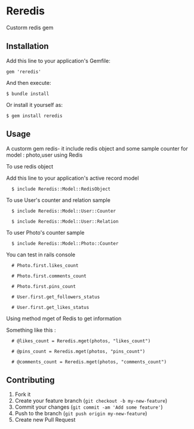 # Reredis

Custorm redis gem

## Installation

Add this line to your application's Gemfile:

    gem 'reredis'

And then execute:

    $ bundle install

Or install it yourself as:

    $ gem install reredis

## Usage
  A custorm gem redis- it include redis object and some sample counter for model : photo,user using Redis
  
  To use redis object 

  Add this line to your application's active record model

      $ include Reredis::Model::RedisObject

  To use User's counter and relation sample 

      $ include Reredis::Model::User::Counter

      $ include Reredis::Model::User::Relation

  To user Photo's counter sample

      $ include Reredis::Model::Photo::Counter

  You can test in rails console

      # Photo.first.likes_count

      # Photo.first.comments_count

      # Photo.first.pins_count

      # User.first.get_followers_status

      # User.first.get_likes_status

  Using method mget of Redis to get information

  Something like this :

      # @likes_count = Reredis.mget(photos, "likes_count")

      # @pins_count = Reredis.mget(photos, "pins_count")

      # @comments_count = Reredis.mget(photos, "comments_count") 
      




## Contributing

1. Fork it
2. Create your feature branch (`git checkout -b my-new-feature`)
3. Commit your changes (`git commit -am 'Add some feature'`)
4. Push to the branch (`git push origin my-new-feature`)
5. Create new Pull Request
